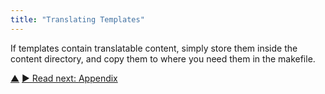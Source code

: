 ```yaml
---
title: "Translating Templates"
---
```



If templates contain translatable content, simply store them inside the content directory, and copy them to where you need them in the makefile.

<div class="bottom-nav">
<a href="translation.html" title="Up: Translation">▲</a> <a href="appendix.html" title="Read next: Appendix">▶ Read next: Appendix</a>
</div>


<script type="text/javascript">
Mousetrap.bind('g n', function() {
    window.location.href = 'appendix.html';
    return false;
});
</script>

